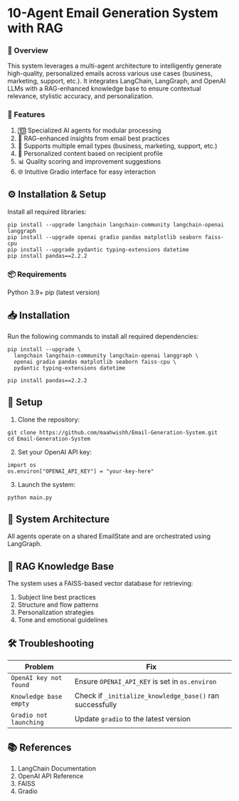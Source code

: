 # 10-Agent Email Generation System with RAG

### 🚀 Overview
 
This system leverages a multi-agent architecture to intelligently generate high-quality, personalized emails across various use cases (business, marketing, support, etc.). It integrates LangChain, LangGraph, and OpenAI LLMs with a RAG-enhanced knowledge base to ensure contextual relevance, stylistic accuracy, and personalization.

### 🚀 Features

  1. 🔟 Specialized AI agents for modular processing
  2. 🧠 RAG-enhanced insights from email best practices
  3. 🎯 Supports multiple email types (business, marketing, support, etc.)
  4. 🧩 Personalized content based on recipient profile
  5. 📊 Quality scoring and improvement suggestions
  6. 🌐 Intuitive Gradio interface for easy interaction

## ⚙️ Installation & Setup

Install all required libraries:
```
pip install --upgrade langchain langchain-community langchain-openai langgraph
pip install --upgrade openai gradio pandas matplotlib seaborn faiss-cpu
pip install --upgrade pydantic typing-extensions datetime
pip install pandas==2.2.2
```


### 📦 Requirements

Python 3.9+
pip (latest version)

## 📥 Installation

Run the following commands to install all required dependencies:

```
pip install --upgrade \
  langchain langchain-community langchain-openai langgraph \
  openai gradio pandas matplotlib seaborn faiss-cpu \
  pydantic typing-extensions datetime

pip install pandas==2.2.2
```
## 🔧 Setup

1. Clone the repository:
```
git clone https://github.com/maahwishh/Email-Generation-System.git
cd Email-Generation-System
```
2. Set your OpenAI API key:
```
import os
os.environ["OPENAI_API_KEY"] = "your-key-here"
```
3. Launch the system:
```
python main.py
```
## 🧠 System Architecture
All agents operate on a shared EmailState and are orchestrated using LangGraph.

## 🧩 RAG Knowledge Base
The system uses a FAISS-based vector database for retrieving:
 1. Subject line best practices
 2. Structure and flow patterns
 3. Personalization strategies
 4. Tone and emotional guidelines

## 🛠 Troubleshooting

| Problem              | Fix                                                   |
|----------------------|--------------------------------------------------------|
| `OpenAI key not found` | Ensure `OPENAI_API_KEY` is set in `os.environ`        |
| `Knowledge base empty` | Check if `_initialize_knowledge_base()` ran successfully |
| `Gradio not launching` | Update `gradio` to the latest version                |

## 📚 References

1. LangChain Documentation
2. OpenAI API Reference
3. FAISS
4. Gradio

